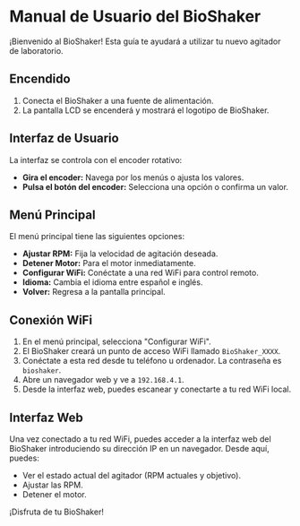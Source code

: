 # Manual de Usuario del BioShaker

¡Bienvenido al BioShaker! Esta guía te ayudará a utilizar tu nuevo agitador de laboratorio.

## Encendido

1.  Conecta el BioShaker a una fuente de alimentación.
2.  La pantalla LCD se encenderá y mostrará el logotipo de BioShaker.

## Interfaz de Usuario

La interfaz se controla con el encoder rotativo:

*   **Gira el encoder:** Navega por los menús o ajusta los valores.
*   **Pulsa el botón del encoder:** Selecciona una opción o confirma un valor.

## Menú Principal

El menú principal tiene las siguientes opciones:

*   **Ajustar RPM:** Fija la velocidad de agitación deseada.
*   **Detener Motor:** Para el motor inmediatamente.
*   **Configurar WiFi:** Conéctate a una red WiFi para control remoto.
*   **Idioma:** Cambia el idioma entre español e inglés.
*   **Volver:** Regresa a la pantalla principal.

## Conexión WiFi

1.  En el menú principal, selecciona "Configurar WiFi".
2.  El BioShaker creará un punto de acceso WiFi llamado `BioShaker_XXXX`.
3.  Conéctate a esta red desde tu teléfono u ordenador. La contraseña es `bioshaker`.
4.  Abre un navegador web y ve a `192.168.4.1`.
5.  Desde la interfaz web, puedes escanear y conectarte a tu red WiFi local.

## Interfaz Web

Una vez conectado a tu red WiFi, puedes acceder a la interfaz web del BioShaker introduciendo su dirección IP en un navegador. Desde aquí, puedes:

*   Ver el estado actual del agitador (RPM actuales y objetivo).
*   Ajustar las RPM.
*   Detener el motor.

¡Disfruta de tu BioShaker!

